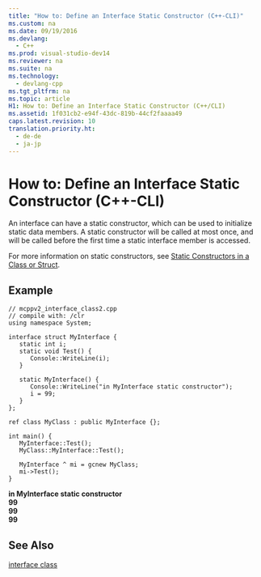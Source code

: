 ```yaml
---
title: "How to: Define an Interface Static Constructor (C++-CLI)"
ms.custom: na
ms.date: 09/19/2016
ms.devlang: 
  - C++
ms.prod: visual-studio-dev14
ms.reviewer: na
ms.suite: na
ms.technology: 
  - devlang-cpp
ms.tgt_pltfrm: na
ms.topic: article
H1: How to: Define an Interface Static Constructor (C++/CLI)
ms.assetid: 1f031cb2-e94f-43dc-819b-44cf2faaaa49
caps.latest.revision: 10
translation.priority.ht: 
  - de-de
  - ja-jp
---
```

# How to: Define an Interface Static Constructor (C++-CLI)
An interface can have a static constructor, which can be used to initialize static data members.  A static constructor will be called at most once, and will be called before the first time a static interface member is accessed.  
  
 For more information on static constructors, see [Static Constructors in a Class or Struct](../vs140/How-to--Define-Static-Constructors-in-a-Class-or-Struct.md).  
  
## Example  
  
```  
// mcppv2_interface_class2.cpp  
// compile with: /clr  
using namespace System;  
  
interface struct MyInterface {  
   static int i;  
   static void Test() {  
      Console::WriteLine(i);  
   }  
  
   static MyInterface() {   
      Console::WriteLine("in MyInterface static constructor");  
      i = 99;  
   }  
};  
  
ref class MyClass : public MyInterface {};  
  
int main() {  
   MyInterface::Test();  
   MyClass::MyInterface::Test();  
  
   MyInterface ^ mi = gcnew MyClass;  
   mi->Test();  
}  
```  
  
 **in MyInterface static constructor**  
**99**  
**99**  
**99**   
## See Also  
 [interface class](../vs140/interface-class---C---Component-Extensions-.md)